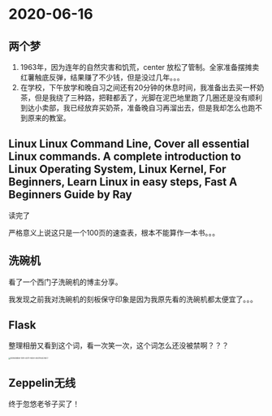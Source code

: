 # 2020-06-16

## 两个梦

1. 1963年，因为连年的自然灾害和饥荒，center 放松了管制。全家准备摆摊卖红薯触底反弹，结果赚了不少钱，但是没过几年。。。
2. 在学校，下午放学和晚自习之间还有20分钟的休息时间，我准备出去买一杯奶茶，但是我绕了三种路，把鞋都丢了，光脚在泥巴地里跑了几圈还是没有顺利到达小卖部，我已经放弃买奶茶，准备晚自习再溜出去，但是我却怎么也跑不到原来的教室。



## Linux Linux Command Line, Cover all essential Linux commands. A complete introduction to Linux Operating System, Linux Kernel, For Beginners, Learn Linux in easy steps, Fast  A Beginners Guide by Ray  

读完了

严格意义上说这只是一个100页的速查表，根本不能算作一本书。。。

## 洗碗机

看了一个西门子洗碗机的博主分享。

我发现之前我对洗碗机的刻板保守印象是因为我原先看的洗碗机都太便宜了。。。



## Flask

整理相册又看到这个词，看一次笑一次，这个词怎么还没被禁啊？？？

<img src="https://tva1.sinaimg.cn/large/007S8ZIlgy1gfu0mxbkx9j30u01hcdpa.jpg" alt="DD94DB5B-101A-4017-AE0A-5921164CADC1" style="zoom:25%;" />

## Zeppelin无线

终于忽悠老爷子买了！

